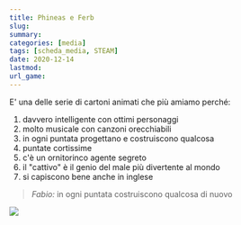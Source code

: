```yaml
---
title: Phineas e Ferb
slug: 
summary: 
categories: [media]
tags: [scheda_media, STEAM]
date: 2020-12-14
lastmod: 
url_game: 
---
```

E' una delle serie di cartoni animati che più amiamo perché:

1. davvero intelligente con ottimi personaggi
2. molto musicale con canzoni orecchiabili
3. in ogni puntata progettano e costruiscono qualcosa
4. puntate cortissime
5. c'è un ornitorinco agente segreto
6. il "cattivo" è il genio del male più divertente al mondo
7. si capiscono bene anche in inglese

> *Fabio:*
> in ogni puntata costruiscono qualcosa di nuovo


![](media_paf.jpg)

